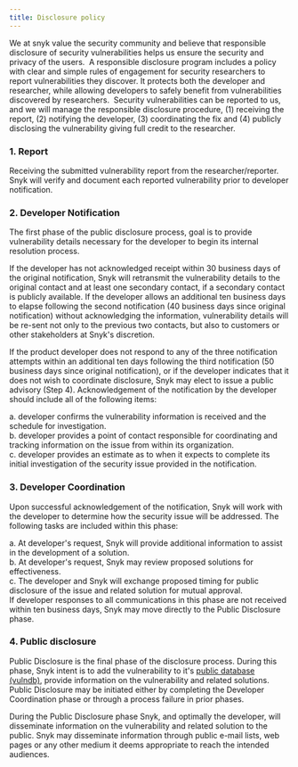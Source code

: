 ```yaml
---
title: Disclosure policy
---
```


We at snyk value the security community and believe that responsible disclosure of security vulnerabilities helps us ensure the security and privacy of the users.
​
A responsible disclosure program includes a policy with clear and simple rules of engagement for security researchers to report vulnerabilities they discover. It protects both the developer and researcher, while allowing developers to safely benefit from vulnerabilities discovered by researchers.
​
Security vulnerabilities can be reported to us, and we will manage the responsible disclosure procedure, (1) receiving the report, (2) notifying the developer, (3) coordinating the fix and (4) publicly disclosing the vulnerability giving full credit to the researcher.

### 1. Report

Receiving the submitted vulnerability report from the researcher/reporter.
Snyk will verify and document each reported vulnerability prior to developer notification.

### 2. Developer Notification

The first phase of the public disclosure process, goal is to provide vulnerability details necessary for the developer to begin its internal resolution process.

If the developer has not acknowledged receipt within 30 business days of the original notification, Snyk will retransmit the vulnerability details to the original contact and at least one secondary contact, if a secondary contact is publicly available. If the developer allows an additional ten business days to elapse following the second notification (40 business days since original notification) without acknowledging the information, vulnerability details will be re-sent not only to the previous two contacts, but also to customers or other stakeholders at Snyk's discretion.

If the product developer does not respond to any of the three notification attempts within an additional ten days following the third notification (50 business days since original notification), or if the developer indicates that it does not wish to coordinate disclosure, Snyk may elect to issue a public advisory (Step 4).
Acknowledgement of the notification by the developer should include all of the following items:

a. developer confirms the vulnerability information is received and the schedule for investigation.  
b. developer provides a point of contact responsible for coordinating and tracking information on the issue from within its organization.  
c. developer provides an estimate as to when it expects to complete its initial investigation of the security issue provided in the notification.  

### 3. Developer Coordination

Upon successful acknowledgement of the notification, Snyk will work with the developer to determine how the security issue will be addressed. The following tasks are included within this phase:

a. At developer's request, Snyk will provide additional information to assist in the development of a solution.  
b. At developer's request, Snyk may review proposed solutions for effectiveness.  
c. The developer and Snyk will exchange proposed timing for public disclosure of the issue and related solution for mutual approval.  
​
If developer responses to all communications in this phase are not received within ten business days, Snyk may move directly to the Public Disclosure phase.

### 4. Public disclosure

Public Disclosure is the final phase of the disclosure process. During this phase, Snyk intent is to add the vulnerability to it's [public database (vulndb)](https://snyk.io/vuln/), provide information on the vulnerability and related solutions. Public Disclosure may be initiated either by completing the Developer Coordination phase or through a process failure in prior phases.

During the Public Disclosure phase Snyk, and optimally the developer, will disseminate information on the vulnerability and related solution to the public. Snyk may disseminate information through public e-mail lists, web pages or any other medium it deems appropriate to reach the intended audiences.
